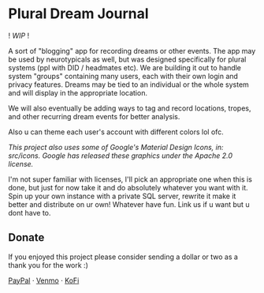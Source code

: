 Plural Dream Journal
========

! _WIP_ !

A sort of "blogging" app for recording dreams or other events. The app may be used by neurotypicals as well, but was designed specifically for plural systems (ppl with DID / headmates etc). We are building it out to handle system "groups" containing many users, each with their own login and privacy features. Dreams may be tied to an individual or the whole system and will display in the appropriate location. 

We will also eventually be adding ways to tag and record locations, tropes, and other recurring dream events for better analysis.

Also u can theme each user's account with different colors lol ofc.

_This project also uses some of Google's Material Design Icons, in: src/icons. Google has released these graphics under the Apache 2.0 license._

I'm not super familiar with licenses, I'll pick an appropriate one when this is done, but just for now take it and do absolutely whatever you want with it. Spin up your own instance with a private SQL server, rewrite it make it better and distribute on ur own! Whatever have fun. Link us if u want but u dont have to.

Donate
------

If you enjoyed this project please consider sending a dollar or two as a thank you for the work :)

[PayPal](https://paypal.me/sammurphey) · [Venmo](https://venmo.com/sammurphey) · [KoFi](https://kofi.com/sammurphey)
